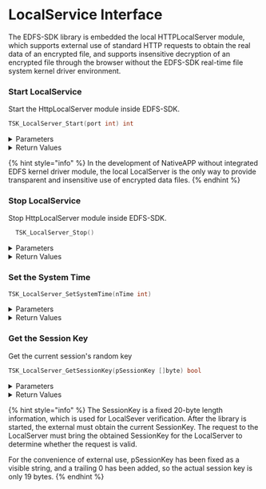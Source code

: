 # LocalService Interface

The EDFS-SDK library is embedded the local HTTPLocalServer module, which supports external use of standard HTTP requests to obtain the real data of an encrypted file, and supports insensitive decryption of an encrypted file through the browser without the EDFS-SDK real-time file system kernel driver environment.

### Start LocalService

Start the HttpLocalServer module inside EDFS-SDK.

```c
TSK_LocalServer_Start(port int) int 
```

<details>

<summary>Parameters</summary>

* INT
  * nPort - the port specified by LocalServer \[IN]

</details>

<details>

<summary>Return Values</summary>

* INT
  * Return the result of the operation, refer to the definition of the return result of the TSK library

</details>

{% hint style="info" %}
In the development of NativeAPP without integrated EDFS kernel driver module, the local LocalServer is the only way to provide transparent and insensitive use of encrypted data files.
{% endhint %}

### Stop LocalService

Stop HttpLocalServer module inside EDFS-SDK.

```c
  TSK_LocalServer_Stop() 
```

<details>

<summary>Parameters</summary>

none

</details>

<details>

<summary>Return Values</summary>

none

</details>

### Set the System Time

```c
TSK_LocalServer_SetSystemTime(nTime int) 
```

<details>

<summary>Parameters</summary>

* INT
  * nTime - the system time set externally. Set the time as the number of seconds since midnight on January 1, 1970 (4-byte integer).

</details>

<details>

<summary>Return Values</summary>

none

</details>

### Get the Session Key

Get the current session's random key

```c
TSK_LocalServer_GetSessionKey(pSessionKey []byte) bool
```

<details>

<summary>Parameters</summary>

* \[ ] BYTE
  * pSessionKey, externally prepared buffer area for receiving SessionKey \[IN/OUT]

</details>

<details>

<summary>Return Values</summary>

* BOOL

</details>

{% hint style="info" %}
The SessionKey is a fixed 20-byte length information, which is used for LocalSever verification. After the library is started, the external must obtain the current SessionKey. The request to the LocalServer must bring the obtained SessionKey for the LocalServer to determine whether the request is valid.

For the convenience of external use, pSessionKey has been fixed as a visible string, and a trailing 0 has been added, so the actual session key is only 19 bytes.
{% endhint %}
